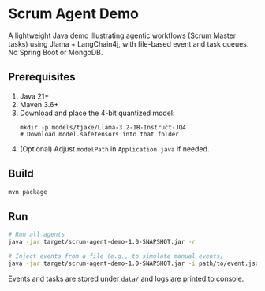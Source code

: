 # Scrum Agent Demo

A lightweight Java demo illustrating agentic workflows (Scrum Master tasks) using Jlama + LangChain4j,
with file-based event and task queues. No Spring Boot or MongoDB.

## Prerequisites

1. Java 21+
2. Maven 3.6+
3. Download and place the 4-bit quantized model:
   ```
   mkdir -p models/tjake/Llama-3.2-1B-Instruct-JQ4
   # Download model.safetensors into that folder
   ```
4. (Optional) Adjust `modelPath` in `Application.java` if needed.

## Build

```bash
mvn package
```

## Run

```bash
# Run all agents
java -jar target/scrum-agent-demo-1.0-SNAPSHOT.jar -r

# Inject events from a file (e.g., to simulate manual events)
java -jar target/scrum-agent-demo-1.0-SNAPSHOT.jar -i path/to/event.json
```

Events and tasks are stored under `data/` and logs are printed to console.

